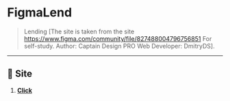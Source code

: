# FigmaLend

> Lending [The site is taken from the site https://www.figma.com/community/file/827488004796756851 For self-study. Author: Captain Design PRO Web Developer: DmitryDS]. 

---

## 🚀 Site

1. **[Click](https://dmitrydesign3.github.io/figmaland/)**
 
